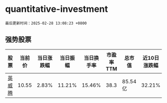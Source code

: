 # quantitative-investment

`最后更新时间：2025-02-28 13:08:23 +0800`

## 强势股票

|股票|当前价|当日涨跌幅|当日振幅|当日换手率|市盈率TTM|总市值|近10日涨跌幅|
|----|----|----|----|----|----|----|----|
|[英威腾](https://xueqiu.com/S/SZ002334)|10.55|2.83%|11.21%|15.46%|38.3|85.54亿|32.21%|
